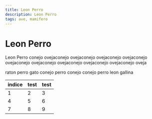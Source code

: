 ```yaml
---
title: Leon Perro
description: Leon Perro
tags: ave, mamifero
---
```


# Leon Perro

Leon Perro conejo ovejaconejo ovejaconejo ovejaconejo ovejaconejo ovejaconejo ovejaconejo ovejaconejo ovejaconejo ovejaconejo oveja

raton perro gato conejo perro conejo conejo perro leon gallina

| indice | test | test |
|--------|------|------|
| 1      | 2    | 3    |
| 4      | 5    | 6    |
| 7      | 8    | 9    |